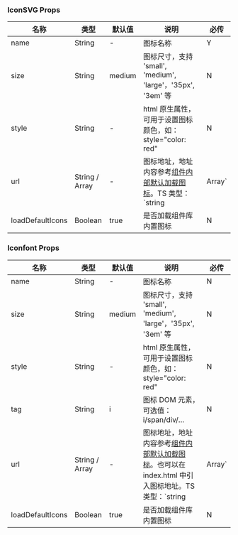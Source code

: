 
### IconSVG Props
名称 | 类型 | 默认值 | 说明 | 必传
-- | -- | -- | -- | --
name | String | - | 图标名称 | Y
size | String | medium | 图标尺寸，支持 'small', 'medium', 'large'，'35px', '3em' 等 | N
style | String | - | html 原生属性，可用于设置图标颜色，如：style="color: red" | N
url | String / Array | - | 图标地址，地址内容参考[组件内部默认加载图标](https://tdesign.gtimg.com/icon/web/index.js)。TS 类型：`string | Array<string>` | N
loadDefaultIcons | Boolean | true | 是否加载组件库内置图标 | N


### Iconfont Props
名称 | 类型 | 默认值 | 说明 | 必传
-- | -- | -- | -- | --
name | String | - | 图标名称 | N
size | String | medium | 图标尺寸，支持 'small', 'medium', 'large'，'35px', '3em' 等 | N
style | String | - | html 原生属性，可用于设置图标颜色，如：style="color: red" | N
tag | String | i | 图标 DOM 元素，可选值：i/span/div/... | N
url | String / Array | - | 图标地址，地址内容参考[组件内部默认加载图标](https://tdesign.gtimg.com/icon/web/index.css)。也可以在 index.html 中引入图标地址。TS 类型：`string | Array<string>` | N
loadDefaultIcons | Boolean | true | 是否加载组件库内置图标 | N